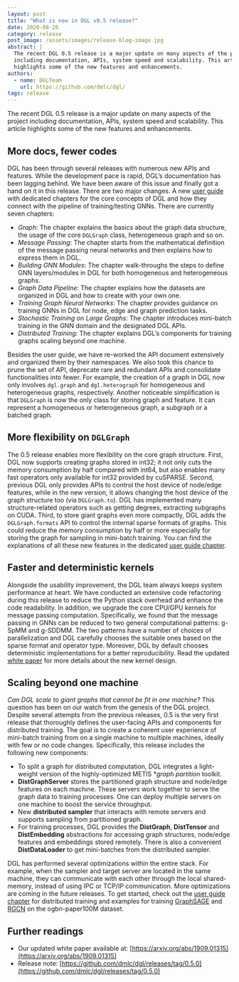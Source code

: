 ```yaml
---
layout: post
title: "What is new in DGL v0.5 release?"
date: 2020-08-26
category: release
post_image: /assets/images/release-blog-image.jpg
abstract: |
  The recent DGL 0.5 release is a major update on many aspects of the project
  including documentation, APIs, system speed and scalability. This article
  highlights some of the new features and enhancements.
authors:
  - name: DGLTeam
    url: https://github.com/dmlc/dgl/
tags: release
---
```


The recent DGL 0.5 release is a major update on many aspects of the project
including documentation, APIs, system speed and scalability. This article
highlights some of the new features and enhancements.

More docs, fewer codes
---

DGL has been through several releases with numerous new APIs and
features. While the development pace is rapid, DGL’s documentation has
been lagging behind. We have been aware of this issue and finally got a hand on
it in this release. There are two major changes. A new
[user guide](https://docs.dgl.ai/en/0.5.x/guide/index.html) with dedicated chapters for the
core concepts of DGL and how they connect with the pipeline of training/testing
GNNs. There are currently seven chapters:

* *Graph*: The chapter explains the basics about the graph data structure, the
  usage of the core `DGLGraph` class, heterogeneous graph and so on.
* *Message Passing*: The chapter starts from the mathematical definition of the
  message passing neural networks and then explains how to express them in DGL.
* *Building GNN Modules*: The chapter walk-throughs the steps to define GNN
  layers/modules in DGL for both homogeneous and heterogeneous graphs.
* *Graph Data Pipeline*: The chapter explains how the datasets are organized in
  DGL and how to create with your own one.
* *Training Graph Neural Networks*: The chapter provides guidance on training
  GNNs in DGL for node, edge and graph prediction tasks.
* *Stochastic Training on Large Graphs*: The chapter introduces
  mini-batch training in the GNN domain and the designated DGL APIs.
* *Distributed Training*: The chapter explains DGL’s components for training
  graphs scaling beyond one machine.

Besides the user guide, we have re-worked the API document extensively and
organized them by their namespaces. We also took this chance to prune the set
of API, deprecate rare and redundant APIs and consolidate functionalities into
fewer. For example, the creation of a graph in DGL now only involves `dgl.graph`
and `dgl.heterograph` for homogeneous and heterogeneous graphs, respectively.
Another noticeable simplification is that `DGLGraph` is now the only class for
storing graph and feature. It can represent a homogeneous or heterogeneous
graph, a subgraph or a batched graph.

More flexibility on `DGLGraph`
---

The 0.5 release enables more flexibility on the core graph structure. First, DGL
now supports creating graphs stored in int32; it not only cuts the memory
consumption by half compared with int64, but also enables many fast operators
only available for int32 provided by cuSPARSE. Second, previous DGL only
provides APIs to control the host device of node/edge features,  while in the new
version, it allows changing the host device of the graph structure too (via
`DGLGraph.to`). DGL has implemented many structure-related operators such as
getting degrees, extracting subgraphs on CUDA. Third, to store giant graphs even
more compactly, DGL adds the `DGLGraph.formats` API to control the internal
sparse formats of graphs. This could reduce the memory
consumption by half or more especially for storing the graph for sampling
in mini-batch training. You can find the explanations of all these new features in
the dedicated [user guide chapter](https://docs.dgl.ai/guide/graph.html).

Faster and deterministic kernels
---

Alongside the usability improvement, the DGL team always keeps system
performance at heart. We have conducted an extensive code refactoring during
this release to reduce the Python stack overhead and enhance the code
readability. In addition, we upgrade the core CPU/GPU kernels for message
passing computation. Specifically, we found that the message passing in GNNs
can be reduced to two general computational patterns: g-SpMM and g-SDDMM. The
two patterns have a number of choices of parallelization and DGL carefully
chooses the suitable ones based on the sparse format and operator type.
Moreover, DGL by default chooses deterministic implementations for a better
reproducibility. Read the updated [white paper](https://arxiv.org/abs/1909.01315)
for more details about the new kernel design.

Scaling beyond one machine
---

*Can DGL scale to giant graphs that cannot be fit in one machine?* This question
has been on our watch from the genesis of the DGL project. Despite several
attempts from the previous releases, 0.5 is the very first release that
thoroughly defines the user-facing APIs and components for distributed
training. The goal is to create a coherent user experience of mini-batch
training from on a single machine to multiple machines, ideally with few or no
code changes. Specifically, this release includes the following new components:

* To split a graph for distributed computation, DGL integrates a light-weight
  version of the highly-optimized METIS **graph partition* toolkit.
* **DistGraphServer** stores the partitioned graph structure and node/edge
  features on each machine. These servers work together to serve the graph data
  to training processes. One can deploy multiple servers on one machine to boost
  the service throughput.
* New **distributed sampler** that interacts with remote servers and supports
  sampling from partitioned graph.
* For training processes, DGL provides the **DistGraph**, **DistTensor** and
  **DistEmbedding** abstractions for accessing graph structures, node/edge
  features and embeddings stored remotely. There is also a convenient
  **DistDataLoader** to get mini-batches from the distributed sampler.

DGL has performed several optimizations within the entire stack. For example,
when the sampler and target server are located in the same machine, they can
communicate with each other through the local shared-memory, instead of using
IPC or TCP/IP communication. More optimizations are coming in the future
releases. To get started, check out the [user guide chapter](https://docs.dgl.ai/guide/distributed.html) for distributed
training and examples for training [GraphSAGE](https://github.com/dmlc/dgl/tree/master/examples/pytorch/graphsage/experimental)
and [RGCN](https://github.com/dmlc/dgl/tree/master/examples/pytorch/rgcn/experimental)
on the ogbn-paper100M dataset.

Further readings
---

* Our updated white paper available at: [https://arxiv.org/abs/1909.01315](https://arxiv.org/abs/1909.01315)
* Release note: [https://github.com/dmlc/dgl/releases/tag/0.5.0](https://github.com/dmlc/dgl/releases/tag/0.5.0)
